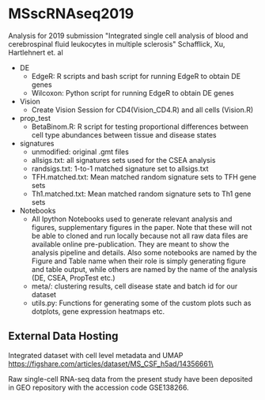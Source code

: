 # MSscRNAseq2019
Analysis for 2019 submission "Integrated single cell analysis of blood and cerebrospinal fluid leukocytes in multiple sclerosis" Schafflick, Xu, Hartlehnert et. al

* DE 
  * EdgeR: R scripts and bash script for running EdgeR to obtain DE genes
  * Wilcoxon: Python script for running EdgeR to obtain DE genes
* Vision
  * Create Vision Session for CD4(Vision_CD4.R) and all cells (Vision.R)
* prop_test
  * BetaBinom.R: R script for testing proportional differences between cell type abundances between tissue and disease states
* signatures
  * unmodified: original .gmt files 
  * allsigs.txt: all signatures sets used for the CSEA analysis
  * randsigs.txt: 1-to-1 matched signature set to allsigs.txt 
  * TFH.matched.txt: Mean matched random signature sets to TFH gene sets
  * Th1.matched.txt: Mean matched random signature sets to Th1 gene sets
* Notebooks
  * All Ipython Notebooks used to generate relevant analysis and figures, supplementary figures in the paper. Note that these will not be able to cloned and run locally because not all raw data files are available online pre-publication. They are meant to show the analysis pipeline and details. Also some notebooks are named by the Figure and Table name when their role is simply generating figure and table output, while others are named by the name of the analysis (DE, CSEA, PropTest etc.) 
  * meta/: clustering results, cell disease state and batch id for our dataset
  * utils.py: Functions for generating some of the custom plots such as dotplots, gene expression heatmaps etc.

## External Data Hosting
Integrated dataset with cell level metadata and UMAP 
https://figshare.com/articles/dataset/MS_CSF_h5ad/14356661\

Raw single-cell RNA-seq data from the present study have been deposited in GEO repository with the accession code GSE138266.
